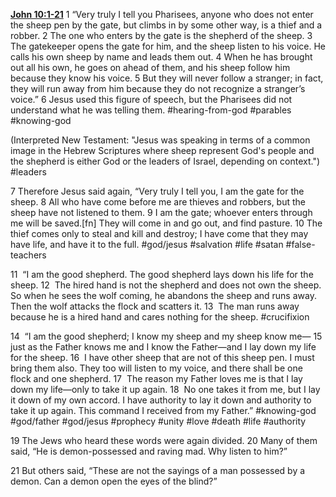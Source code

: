 **[John 10:1-21](https://www.blueletterbible.org/niv/jhn/10/1-18/p1/s_1007001)**
1 “Very truly I tell you Pharisees, anyone who does not enter the sheep pen by the gate, but climbs in by some other way, is a thief and a robber. 2 The one who enters by the gate is the shepherd of the sheep. 3 The gatekeeper opens the gate for him, and the sheep listen to his voice. He calls his own sheep by name and leads them out. 4 When he has brought out all his own, he goes on ahead of them, and his sheep follow him because they know his voice. 5 But they will never follow a stranger; in fact, they will run away from him because they do not recognize a stranger’s voice.” 6 Jesus used this figure of speech, but the Pharisees did not understand what he was telling them. #hearing-from-god #parables #knowing-god

(Interpreted New Testament: "Jesus was speaking in terms of a common image in the Hebrew Scriptures where sheep represent God's people and the shepherd is either God or the leaders of Israel, depending on context.") #leaders

7 Therefore Jesus said again, “Very truly I tell you, I am the gate for the sheep. 8 All who have come before me are thieves and robbers, but the sheep have not listened to them. 9 I am the gate; whoever enters through me will be saved.[fn] They will come in and go out, and find pasture. 10 The thief comes only to steal and kill and destroy; I have come that they may have life, and have it to the full. #god/jesus #salvation #life #satan #false-teachers 

11  “I am the good shepherd. The good shepherd lays down his life for the sheep. 12  The hired hand is not the shepherd and does not own the sheep. So when he sees the wolf coming, he abandons the sheep and runs away. Then the wolf attacks the flock and scatters it. 13  The man runs away because he is a hired hand and cares nothing for the sheep. #crucifixion 

14  “I am the good shepherd; I know my sheep and my sheep know me— 15  just as the Father knows me and I know the Father—and I lay down my life for the sheep. 16  I have other sheep that are not of this sheep pen. I must bring them also. They too will listen to my voice, and there shall be one flock and one shepherd. 17  The reason my Father loves me is that I lay down my life—only to take it up again. 18  No one takes it from me, but I lay it down of my own accord. I have authority to lay it down and authority to take it up again. This command I received from my Father.” #knowing-god #god/father #god/jesus #prophecy #unity #love #death #life #authority 

19 The Jews who heard these words were again divided. 20 Many of them said, “He is demon-possessed and raving mad. Why listen to him?”

21 But others said, “These are not the sayings of a man possessed by a demon. Can a demon open the eyes of the blind?”
